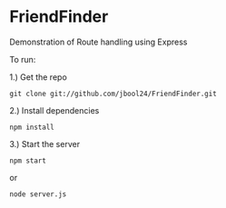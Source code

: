 # FriendFinder
Demonstration of Route handling using Express

To run:

1.) Get the repo
```
git clone git://github.com/jbool24/FriendFinder.git
```
2.) Install dependencies
```
npm install
```
3.) Start the server
```
npm start
```
or
```
node server.js
```
